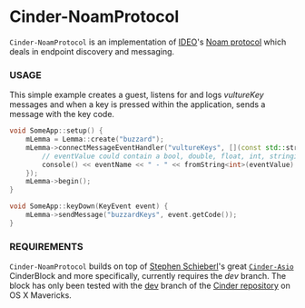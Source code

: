 # Cinder-NoamProtocol
`Cinder-NoamProtocol` is an implementation of [IDEO](http://www.ideo.com)'s [Noam protocol](http://noam.io/) which deals in endpoint discovery and messaging.

### USAGE
This simple example creates a guest, listens for and logs *vultureKey* messages and when a key is pressed within the application, sends a message with the key code.
```C++
void SomeApp::setup() {
    mLemma = Lemma::create("buzzard");
    mLemma->connectMessageEventHandler("vultureKeys", [](const std::string& eventName, const std::string& eventValue) {
        // eventValue could contain a bool, double, float, int, stringified JSON or just a string
        console() << eventName << " - " << fromString<int>(eventValue) << std::endl;
    });
    mLemma->begin();
}

void SomeApp::keyDown(KeyEvent event) {
    mLemma->sendMessage("buzzardKeys", event.getCode());
}
```

### REQUIREMENTS
`Cinder-NoamProtocol` builds on top of [Stephen Schieberl](http://www.bantherewind.com)'s great [`Cinder-Asio`](https://github.com/BanTheRewind/Cinder-Asio) CinderBlock and more specifically, currently requires the *dev* branch. The block has only been tested with the [dev](https://github.com/Cinder/Cinder/tree/dev) branch of the [Cinder repository](https://github.com/cinder/Cinder) on OS X Mavericks.
